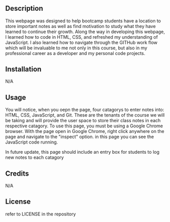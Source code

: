 # <Prework Study Guide Webpage>

## Description

This webpage was designed to help bootcamp students have a location to store important notes as well as find motivation to study what they have learned to continue their growth. Along the way in developing this webpage, I learned how to code in HTML, CSS, and refreshed my understanding of JavaScript. I also learned how to navigate through the GITHub work flow which will be invaluable to me not only in this course, but also in my professional career as a developer and my personal code projects.

## Installation

N/A

## Usage

You will notice, when you oepn the page, four catagorys to enter notes into: HTML, CSS, JavaScript, and Git. These are the tenants of the course we will be taking and will provide the user space to store their class notes in each respective catagory. To use this page, you must be using a Google Chrome browser. With the page open in Google Chrome, right click anywhere on the page and navigate to the "inspect" option. in this page you can see the JavaScript code running. 

In future update, this page should include an entry box for students to log new notes to each catagory

## Credits

N/A

## License

refer to LICENSE in the repository

